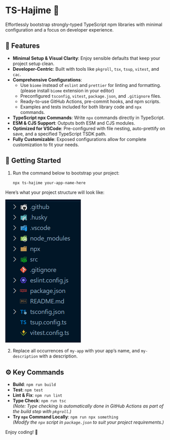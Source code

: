 # TS-Hajime 🌸

Effortlessly bootstrap strongly-typed TypeScript npm libraries with minimal configuration and a focus on developer experience.

## 🌟 Features

- **Minimal Setup & Visual Clarity**: Enjoy sensible defaults that keep your project setup clean.
- **Developer-Centric**: Built with tools like `pkgroll`, `tsx`, `tsup`, `vitest`, and `cac`.
- **Comprehensive Configurations**:
  - Use `biome` instead of `eslint` and `prettier` for linting and formatting. (please install `biome` extension in your editor)
  - Preconfigured `tsconfig`, `vitest`, `package.json`, and `.gitignore` files.
  - Ready-to-use GitHub Actions, pre-commit hooks, and npm scripts.
  - Examples and tests included for both library code and `npx` commands.
- **TypeScript npx Commands**: Write `npx` commands directly in TypeScript.
- **ESM & CJS Support**: Outputs both ESM and CJS modules.
- **Optimized for VSCode**: Pre-configured with file nesting, auto-prettify on save, and a specified TypeScript TSDK path.
- **Fully Customizable**: Exposed configurations allow for complete customization to fit your needs.

## 🚀 Getting Started

1. Run the command below to bootstrap your project:

   ```bash
   npx ts-hajime your-app-name-here
   ```

Here’s what your project structure will look like:

![Folder Structure](./img.png)

2. Replace all occurrences of `my-app` with your app’s name, and `my-description` with a description.

## ⚙️ Key Commands

- **Build**: `npm run build`
- **Test**: `npm test`
- **Lint & Fix**: `npm run lint`
- **Type Check**: `npm run tsc`  
  _(Note: Type checking is automatically done in GitHub Actions as part of the build step with `pkgroll`.)_
- **Try `npx` Command Locally**: `npm run npx something`  
  _(Modify the `npx` script in `package.json` to suit your project requirements.)_

Enjoy coding! 🌸
